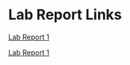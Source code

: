 # Lab Report Links
[Lab Report 1](https://shashankvenkatramani.github.io/cse15l-lab-reports/lab-report-1-week-2.html)

[Lab Report 1](lab-report-1-week-2.html)
